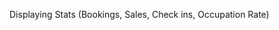 <!-- Log out -->

<!-- Signup Form -->

<!-- Signup API -->
<!-- update Policies (RLS) -->

<!-- App Header -->
<!-- Update user data -->

<!-- Dark Mode -->

<!-- Dashboard Layout -->
<!-- Computing Bookings and stays -->

Displaying Stats (Bookings, Sales, Check ins, Occupation Rate)
